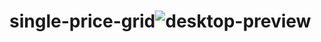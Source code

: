 # single-price-grid![desktop-preview](https://user-images.githubusercontent.com/10269675/169375423-0474f0c4-f2e7-4f82-b0b2-67c192f22227.jpg)
